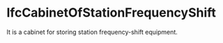 IfcCabinetOfStationFrequencyShift
=================================
It is a cabinet for storing station frequency-shift equipment.


